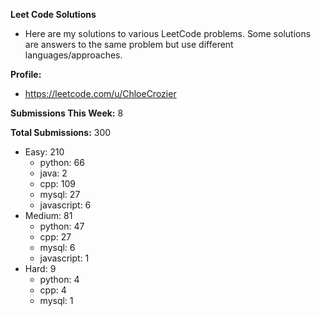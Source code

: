 **Leet Code Solutions**

- Here are my solutions to various LeetCode problems. Some solutions are answers to the same problem but use different languages/approaches.

**Profile:**

- https://leetcode.com/u/ChloeCrozier

**Submissions This Week:** 8

**Total Submissions:** 300
- Easy: 210
  - python: 66
  - java: 2
  - cpp: 109
  - mysql: 27
  - javascript: 6
- Medium: 81
  - python: 47
  - cpp: 27
  - mysql: 6
  - javascript: 1
- Hard: 9
  - python: 4
  - cpp: 4
  - mysql: 1